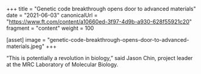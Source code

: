 +++
title = "Genetic code breakthrough opens door to advanced materials"
date = "2021-06-03"
canonicalUrl = "https://www.ft.com/content/a10660ed-3f97-4d9b-a930-628f55921c20"
fragment = "content"
weight = 100

[asset]
    image = "genetic-code-breakthrough-opens-door-to-advanced-materials.jpeg"
+++

“This is potentially a revolution in biology,” said Jason Chin, project 
leader at the MRC Laboratory of Molecular Biology.
